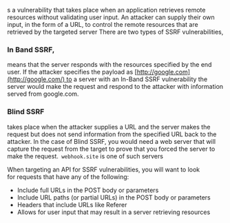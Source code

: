 s a vulnerability that takes place when an application retrieves remote resources without validating user input. An attacker can supply their own input, in the form of a URL, to control the remote resources that are retrieved by the targeted server
There are two types of SSRF vulnerabilities, 
### In Band SSRF, 
means that the server responds with the resources specified by the end user. If the attacker specifies the payload as [http://google.com](http://google.com/) to a server with an In-Band SSRF vulnerability the server would make the request and respond to the attacker with information served from google.com. 
### Blind SSRF 
takes place when the attacker supplies a URL and the server makes the request but does not send information from the specified URL back to the attacker. In the case of Blind SSRF, you would need a web server that will capture the request from the target to prove that you forced the server to make the request.` webhook.site` is one of such servers

When targeting an API for SSRF vulnerabilities, you will want to look for requests that have any of the following:  

- Include full URLs in the POST body or parameters
- Include URL paths (or partial URLs) in the POST body or parameters
- Headers that include URLs like Referer
- Allows for user input that may result in a server retrieving resources